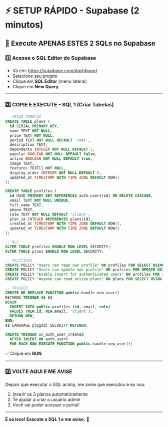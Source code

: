 # ⚡ SETUP RÁPIDO - Supabase (2 minutos)

## 🎯 Execute APENAS ESTES 2 SQLs no Supabase

### 1️⃣ Acesse o SQL Editor do Supabase
- Vá em: https://supabase.com/dashboard
- Selecione seu projeto
- Clique em **SQL Editor** (menu lateral)
- Clique em **New Query**

---

### 2️⃣ COPIE E EXECUTE - SQL 1 (Criar Tabelas)

```sql
-- CRIAR TABELAS
CREATE TABLE plans (
  id SERIAL PRIMARY KEY,
  name TEXT NOT NULL,
  price TEXT NOT NULL,
  period TEXT NOT NULL DEFAULT '/mês',
  description TEXT,
  dependents INTEGER NOT NULL DEFAULT 1,
  popular BOOLEAN NOT NULL DEFAULT false,
  active BOOLEAN NOT NULL DEFAULT true,
  image TEXT,
  features TEXT[] NOT NULL,
  display_order INTEGER NOT NULL DEFAULT 0,
  updated_at TIMESTAMP WITH TIME ZONE DEFAULT NOW()
);

CREATE TABLE profiles (
  id UUID PRIMARY KEY REFERENCES auth.users(id) ON DELETE CASCADE,
  email TEXT NOT NULL UNIQUE,
  full_name TEXT,
  phone TEXT,
  role TEXT NOT NULL DEFAULT 'client',
  plan_id INTEGER REFERENCES plans(id),
  created_at TIMESTAMP WITH TIME ZONE DEFAULT NOW(),
  updated_at TIMESTAMP WITH TIME ZONE DEFAULT NOW()
);

-- RLS
ALTER TABLE profiles ENABLE ROW LEVEL SECURITY;
ALTER TABLE plans ENABLE ROW LEVEL SECURITY;

-- POLÍTICAS
CREATE POLICY "Users can read own profile" ON profiles FOR SELECT USING (auth.uid() = id);
CREATE POLICY "Users can update own profile" ON profiles FOR UPDATE USING (auth.uid() = id);
CREATE POLICY "Enable insert for authenticated users" ON profiles FOR INSERT WITH CHECK (auth.uid() = id);
CREATE POLICY "Anyone can read active plans" ON plans FOR SELECT USING (active = true);

-- TRIGGER
CREATE OR REPLACE FUNCTION public.handle_new_user() 
RETURNS TRIGGER AS $$
BEGIN
  INSERT INTO public.profiles (id, email, role)
  VALUES (NEW.id, NEW.email, 'client');
  RETURN NEW;
END;
$$ LANGUAGE plpgsql SECURITY DEFINER;

CREATE TRIGGER on_auth_user_created
  AFTER INSERT ON auth.users
  FOR EACH ROW EXECUTE FUNCTION public.handle_new_user();
```

✅ Clique em **RUN**

---

### 3️⃣ VOLTE AQUI E ME AVISE

Depois que executar o SQL acima, me avise que executou e eu vou:
1. Inserir os 3 planos automaticamente
2. Te ajudar a criar o usuário admin
3. Você vai poder acessar o portal!

---

**É só isso! Execute o SQL 1 e me avise.** 🚀
